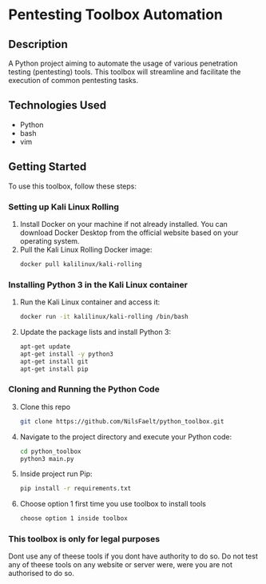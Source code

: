# Pentesting Toolbox Automation

## Description
A Python project aiming to automate the usage of various penetration testing (pentesting) tools. This toolbox will streamline and facilitate the execution of common pentesting tasks.

## Technologies Used
- Python
- bash
- vim

## Getting Started
To use this toolbox, follow these steps:

### Setting up Kali Linux Rolling
1. Install Docker on your machine if not already installed. You can download Docker Desktop from the official website based on your operating system.
2. Pull the Kali Linux Rolling Docker image:
    ```bash
    docker pull kalilinux/kali-rolling
    ```

### Installing Python 3 in the Kali Linux container
1. Run the Kali Linux container and access it:
    ```bash
    docker run -it kalilinux/kali-rolling /bin/bash
    ```
2. Update the package lists and install Python 3:
    ```bash
    apt-get update
    apt-get install -y python3
    apt-get install git
    apt-get install pip
    ```

### Cloning and Running the Python Code
3. Clone this repo
    ```bash
    git clone https://github.com/NilsFaelt/python_toolbox.git
    ```
4. Navigate to the project directory and execute your Python code:
    ```bash
    cd python_toolbox
    python3 main.py
    ```
5. Inside project run Pip:
    ```bash
    pip install -r requirements.txt
    ```    
6. Choose option 1 first time you use toolbox to install tools
    ```bash
    choose option 1 inside toolbox
    ```

### This toolbox is only for legal purposes
  Dont use any of theese tools if you dont have authority to do so.
  Do not test any of theese tools on any website or server were, were you are not authorised to do so.
